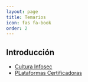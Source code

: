 ```yaml
---
layout: page
title: Temarios
icon: fas fa-book
order: 2
---
```


## Introducción

- [Cultura Infosec](../_posts/2025-05-07-cultura-infosec.md)
- [PLataformas Certificadoras](../_posts/2025-05-07-plataformas-certificadoras.md)